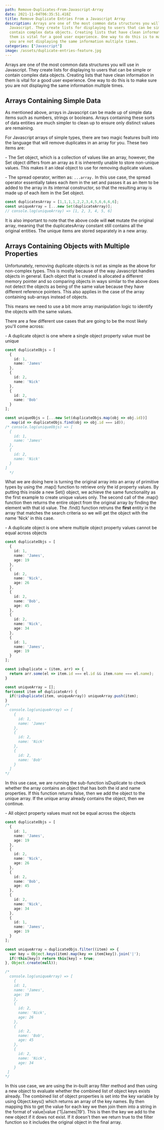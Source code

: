 ```yaml
---
path: Remove-Duplicates-From-Javascript-Array
date: 2021-11-04T06:35:51.418Z
title: Remove Duplicate Entries From a Javascript Array
description: Arrays are one of the most common data structures you will use in
  Javascript. They create lists for displaying to users that can be simple or
  contain complex data objects. Creating lists that have clean information in
  them is vital for a good user experience. One way to do this is to make sure
  you are not displaying the same information multiple times.
categories: ["Javascript"]
image: /assets/duplicate-entries-feature.jpg
---
```

Arrays are one of the most common data structures you will use in Javascript. They create lists for displaying to users that can be simple or contain complex data objects. Creating lists that have clean information in them is vital for a good user experience. One way to do this is to make sure you are not displaying the same information multiple times.

## Arrays Containing Simple Data

As mentioned above, arrays in Javascript can be made up of simple data items such as numbers, strings or booleans. Arrays containing these sorts of data entities are much simpler to clean up to ensure only distinct values are remaining.

For Javascript arrays of simple types, there are two magic features built into the language that will remove duplicates in an array for you. These two items are:

\- The Set object, which is a collection of values like an array, however, the Set object differs from an array as it is inherently unable to store non-unique values. This makes it an ideal object to use for removing duplicate values. 

\- The spread operator, written as: `...array.` In this use case, the spread operator essentially takes each item in the set and passes it as an item to be added to the array in its internal constructor, so that the resulting array is made up of each item in the Set object.

```typescript
const duplicatesArray = [1,1,1,1,2,2,3,4,5,6,6,6,6];
const uniqueArray = [...new Set(duplicateArray)];
// console.log(uniqueArray) => [1, 2, 3, 4, 5, 6]
```

It is also important to note that the above code will **not** mutate the original array, meaning that the duplicatesArray constant still contains all the original entities. The unique items are stored separately in a new array.

## Arrays Containing Objects with Multiple Properties

Unfortunately, removing duplicate objects is not as simple as the above for non-complex types. This is mostly because of the way Javascript handles objects in general. Each object that is created is allocated a different memory pointer and so comparing objects in ways similar to the above does not detect the objects as being of the same value because they have different reference pointers. This also applies in the case of the array containing sub-arrays instead of objects.

This means we need to use a bit more array manipulation logic to identify the objects with the same values.

There are a few different use cases that are going to be the most likely you'll come across:

\- A duplicate object is one where a single object property value must be unique

```typescript
const duplicateObjs = [
  {
    id: 1,
    name: 'James'
  },
  {
    id: 2,
    name: 'Nick'
  },
  {
    id: 2,
    name: 'Bob'
  }
];

const uniqueObjs = [...new Set(duplicateObjs.map(obj => obj.id))]
  .map(id => duplicateObjs.find(obj => obj.id === id));
/* console.log(uniqueObjs) => [
  {
    id: 1,
    name: 'James'
  },
  {
    id: 2,
    name: 'Nick'
  }
]
  */
```

What we are doing here is turning the original array into an array of primitive types by using the .map() function to retrieve only the id property values. By putting this inside a new Set() object, we achieve the same functionality as the first example to create unique values only. The second call of the .map() function then returns the entire object from the original array by finding the element with that id value. The .find() function retruns the **first** entity in the array that matches the search criteria so we will get the object with the name 'Nick' in this case.

\- A duplicate object is one where multiple object property values cannot be equal across objects

```typescript
const duplicateObjs = [
  {
    id: 1,
    name: 'James',
    age: 19
  },
  {
    id: 2,
    name: 'Nick',
    age: 26
  },
  {
    id: 2,
    name: 'Bob',
    age: 45
  },
  {
    id: 2,
    name: 'Nick',
    age: 34
  },
  {
    id: 1,
    name: 'James',
    age: 19
  }
];

const isDuplicate = (item, arr) => { 
  return arr.some(el => item.id === el.id && item.name === el.name);
}

const uniqueArray = [];
for(const item of duplicateArr) {
  if(!isDuplicate(item, uniqueArray)) uniqueArray.push(item);
}
/* 
  console.log(uniqueArray) => [
    {
      id: 1,
      name: 'James'
    },
    {
      id: 2,
      name: 'Nick'
    },
    {
      id: 2,
      name: 'Bob'
    }
  ]
*/
```

In this use case, we are running the sub-function isDuplicate to check whether the array contains an object that has both the id and name properties. If this function returns false, then we add the object to the unique array. If the unique array already contains the object, then we continue. 

\- All object property values must not be equal across the objects

```typescript
const duplicateObjs = [
  {
    id: 1,
    name: 'James',
    age: 19
  },
  {
    id: 2,
    name: 'Nick',
    age: 26
  },
  {
    id: 2,
    name: 'Bob',
    age: 45
  },
  {
    id: 2,
    name: 'Nick',
    age: 34
  },
  {
    id: 1,
    name: 'James',
    age: 19
  }
];

const uniqueArray = duplicateObjs.filter((item) => {
  var key = Object.keys(item).map(key => item[key]).join('|');
  if(!this[key]) return this[key] = true;
}, Object.create(null));

/* 
  console.log(uniqueArray) => [
    {
    id: 1,
    name: 'James',
    age: 19
    },
    {
      id: 2,
      name: 'Nick',
      age: 26
    },
    {
      id: 2,
      name: 'Bob',
      age: 45
    },
    {
      id: 2,
      name: 'Nick',
      age: 34
    }
 ]
*/
```

In this use case, we are using the in-built array filter method and then using a new object to evaluate whether the combined list of object keys exists already. The combined list of object properties is set into the key variable by using Object.keys() which returns an array of the key names. By then mapping this to get the value for each key we then join them into a string in the format of value|value ('1|James|19'). This is then the key we add to the new object if it dows not exist. If it doesn't then we return true to the filter function so it includes the original object in the final array.